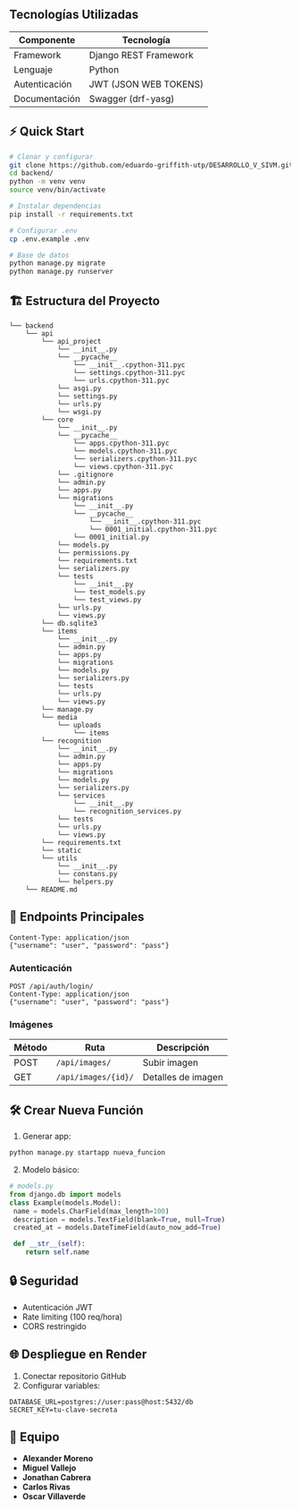
##  Tecnologías Utilizadas

| Componente       | Tecnología                  |
|------------------|-----------------------------|
| Framework        | Django REST Framework       |
| Lenguaje         | Python                      |
| Autenticación    | JWT (JSON WEB TOKENS)       |
| Documentación    | Swagger (drf-yasg)          |

## ⚡ Quick Start

```bash
# Clonar y configurar
git clone https://github.com/eduardo-griffith-utp/DESARROLLO_V_SIVM.git
cd backend/
python -m venv venv
source venv/bin/activate

# Instalar dependencias
pip install -r requirements.txt

# Configurar .env
cp .env.example .env

# Base de datos
python manage.py migrate
python manage.py runserver
```

## 🏗️ Estructura del Proyecto
```
└── backend
    └── api
        └── api_project
            └── __init__.py
            └── __pycache__
                └── __init__.cpython-311.pyc
                └── settings.cpython-311.pyc
                └── urls.cpython-311.pyc
            └── asgi.py
            └── settings.py
            └── urls.py
            └── wsgi.py
        └── core
            └── __init__.py
            └── __pycache__
                └── apps.cpython-311.pyc
                └── models.cpython-311.pyc
                └── serializers.cpython-311.pyc
                └── views.cpython-311.pyc
            └── .gitignore
            └── admin.py
            └── apps.py
            └── migrations
                └── __init__.py
                └── __pycache__
                    └── __init__.cpython-311.pyc
                    └── 0001_initial.cpython-311.pyc
                └── 0001_initial.py
            └── models.py
            └── permissions.py
            └── requirements.txt
            └── serializers.py
            └── tests
                └── __init__.py
                └── test_models.py
                └── test_views.py
            └── urls.py
            └── views.py
        └── db.sqlite3
        └── items
            └── __init__.py
            └── admin.py
            └── apps.py
            └── migrations
            └── models.py
            └── serializers.py
            └── tests
            └── urls.py
            └── views.py
        └── manage.py
        └── media
            └── uploads
                └── items
        └── recognition
            └── __init__.py
            └── admin.py
            └── apps.py
            └── migrations
            └── models.py
            └── serializers.py
            └── services
                └── __init__.py
                └── recognition_services.py
            └── tests
            └── urls.py
            └── views.py
        └── requirements.txt
        └── static
        └── utils
            └── __init__.py
            └── constans.py
            └── helpers.py
    └── README.md
```

## 📡 Endpoints Principales

```POST /api/auth/login/
Content-Type: application/json
{"username": "user", "password": "pass"}
```

### Autenticación
```http
POST /api/auth/login/
Content-Type: application/json
{"username": "user", "password": "pass"}
```

### Imágenes
| Método | Ruta               | Descripción           |
|--------|--------------------|-----------------------|
| POST   | `/api/images/`     | Subir imagen         |
| GET    | `/api/images/{id}/`| Detalles de imagen   |

## 🛠️ Crear Nueva Función

1. Generar app:
```bash
python manage.py startapp nueva_funcion
```

2. Modelo básico:
```python
# models.py
from django.db import models
class Example(models.Model):
 name = models.CharField(max_length=100)
 description = models.TextField(blank=True, null=True)
 created_at = models.DateTimeField(auto_now_add=True)

 def __str__(self):
    return self.name
```

## 🔒 Seguridad
- Autenticación JWT
- Rate limiting (100 req/hora)
- CORS restringido

## 🌐 Despliegue en Render
1. Conectar repositorio GitHub
2. Configurar variables:
```plaintext
DATABASE_URL=postgres://user:pass@host:5432/db
SECRET_KEY=tu-clave-secreta
```

## 👥 Equipo
- **Alexander Moreno**
- **Miguel Vallejo**
- **Jonathan Cabrera**
- **Carlos Rivas**
- **Oscar Villaverde**
